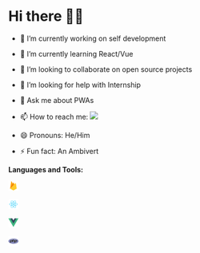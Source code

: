 <h1>Hi there 👋🏽</h1>

<!--

**akojif/akojif** is a ✨ _special_ ✨ repository because its `README.md` (this file) appears on your GitHub profile.

-->

- 🔭 I’m currently working on self development 

- 🌱 I’m currently learning React/Vue

- 👯 I’m looking to collaborate on open source projects

- 🤔 I’m looking for help with Internship

- 💬 Ask me about PWAs

- 📫 How to reach me: <a href="https://twitter.com/intent/follow?screen_name=akoji_f&tw_p=followbutton"><img src="https://img.shields.io/twitter/follow/akoji_f?label=%40akoji_f&style=social"></a> 

- 😄 Pronouns: He/Him

- ⚡ Fun fact: An Ambivert

**Languages and Tools:**  

<code><img height="20" src="https://raw.githubusercontent.com/github/explore/80688e429a7d4ef2fca1e82350fe8e3517d3494d/topics/firebase/firebase.png"></code>

<code><img height="20" src="https://raw.githubusercontent.com/github/explore/80688e429a7d4ef2fca1e82350fe8e3517d3494d/topics/react/react.png"></code>


<code><img height="20" src="https://raw.githubusercontent.com/github/explore/80688e429a7d4ef2fca1e82350fe8e3517d3494d/topics/vue/vue.png"></code>

<code><img height="20" src="https://raw.githubusercontent.com/github/explore/80688e429a7d4ef2fca1e82350fe8e3517d3494d/topics/php/php.png"></code>
